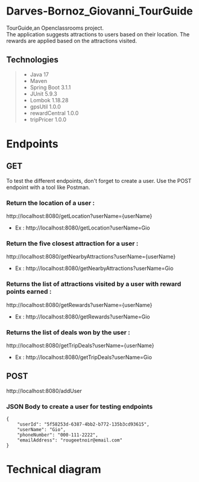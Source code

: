 # Darves-Bornoz_Giovanni_TourGuide
TourGuide,an Openclassrooms project.  
The application suggests attractions to users based on their location.
The rewards are applied based on the attractions visited.

## Technologies
> - Java 17  
> - Maven
> - Spring Boot 3.1.1 
> - JUnit 5.9.3
> - Lombok 1.18.28
> - gpsUtil 1.0.0
> - rewardCentral 1.0.0
> - tripPricer 1.0.0

# Endpoints
## GET
To test the different endpoints, don't forget to create a user. Use the POST endpoint with a tool like Postman.


### Return the location of a user :
http://localhost:8080/getLocation?userName={userName}
* Ex : http://localhost:8080/getLocation?userName=Gio

### Return the five closest attraction for a user :
http://localhost:8080/getNearbyAttractions?userName={userName}
* Ex : http://localhost:8080/getNearbyAttractions?userName=Gio

### Returns the list of attractions visited by a user with reward points earned :
http://localhost:8080/getRewards?userName={userName}
* Ex : http://localhost:8080/getRewards?userName=Gio

### Returns the list of deals won by the user :
http://localhost:8080/getTripDeals?userName={userName}
* Ex : http://localhost:8080/getTripDeals?userName=Gio


## POST
http://localhost:8080/addUser
### JSON Body to create a user for testing endpoints
    { 
        "userId": "5f58253d-6387-4bb2-b772-135b3cd93615",
        "userName": "Gio",
        "phoneNumber": "000-111-2222",
        "emailAddress": "rougeetnoir@email.com" 
    }

# Technical diagram